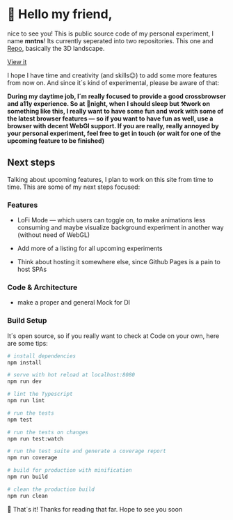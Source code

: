 # 👋 Hello my friend,

nice to see you! This is public source code of my
personal experiment, I name **mntns**! Its currently seperated into two 
repositories. This one and [Repo](https://github.com/ThomasRutzer/mntns), basically
the 3D landscape.

[View it](https://github.com/ThomasRutzer/mntns/dist)

I hope I have time and creativity (and skills😉) to add some more features from now on.
And since it´s kind of experimental, please be aware of that:

**During my daytime job, I´m really focused to provide a good
crossbrowser and a11y experience. So at 🌃night, when I should sleep but ⚒️work
on something like this, I really want to have some fun and work with
some of the latest browser features — so if you want to have fun as well,
use a browser with decent WebGl support. If you are really, really annoyed by
your personal experiment, feel free to get in touch (or wait for one of the upcoming feature
to be finished)** 

## Next steps

Talking about upcoming features, I plan to work
on this site from time to time. This are some of my next steps focused:

### Features

* LoFi Mode — which users can toggle on, to make animations less
consuming and maybe visualize background experiment in another way (without need of WebGL)

* Add more of a listing for all upcoming experiments

* Think about hosting it somewhere else, since Github Pages is a pain to host SPAs

### Code & Architecture

* make a proper and general Mock for DI

### Build Setup

It´s open source, so if you really want to check at Code on your own,
here are some tips:

``` bash
# install dependencies
npm install

# serve with hot reload at localhost:8080
npm run dev

# lint the Typescript
npm run lint

# run the tests
npm test

# run the tests on changes
npm run test:watch

# run the test suite and generate a coverage report
npm run coverage

# build for production with minification
npm run build

# clean the production build
npm run clean
```

👋 That´s it! Thanks for reading that far. Hope to see you soon
